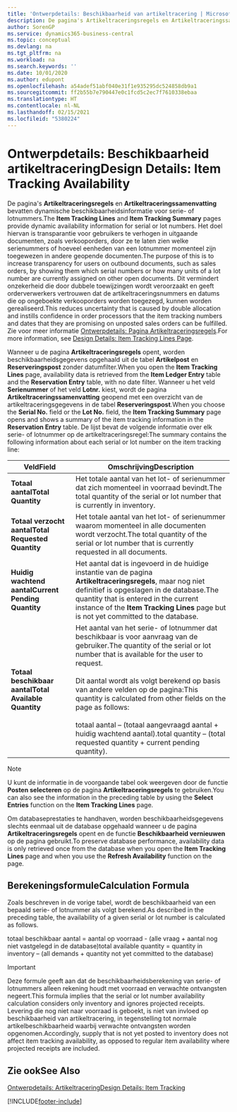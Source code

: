 ```yaml
---
title: 'Ontwerpdetails: Beschikbaarheid van artikeltracering | Microsoft Docs'
description: De pagina's Artikeltraceringsregels en Artikeltraceringssamenvatting bevatten dynamische beschikbaarheidsinformatie voor serie- of lotnummers. Het doel hiervan is transparantie voor gebruikers te verhogen in uitgaande documenten, zoals verkooporders, door ze te laten zien welke serienummers of hoeveel eenheden van een lotnummer momenteel zijn toegewezen in andere geopende documenten.
author: SorenGP
ms.service: dynamics365-business-central
ms.topic: conceptual
ms.devlang: na
ms.tgt_pltfrm: na
ms.workload: na
ms.search.keywords: ''
ms.date: 10/01/2020
ms.author: edupont
ms.openlocfilehash: a54adef51abf040e31f1e935295dc524858db9a1
ms.sourcegitcommit: ff2b55b7e790447e0c1fcd5c2ec7f7610338ebaa
ms.translationtype: HT
ms.contentlocale: nl-NL
ms.lasthandoff: 02/15/2021
ms.locfileid: "5380224"
---
```

# <a name="design-details-item-tracking-availability"></a><span data-ttu-id="0cb18-104">Ontwerpdetails: Beschikbaarheid artikeltracering</span><span class="sxs-lookup"><span data-stu-id="0cb18-104">Design Details: Item Tracking Availability</span></span>
<span data-ttu-id="0cb18-105">De pagina's **Artikeltraceringsregels** en **Artikeltraceringssamenvatting** bevatten dynamische beschikbaarheidsinformatie voor serie- of lotnummers.</span><span class="sxs-lookup"><span data-stu-id="0cb18-105">The **Item Tracking Lines** and **Item Tracking Summary** pages provide dynamic availability information for serial or lot numbers.</span></span> <span data-ttu-id="0cb18-106">Het doel hiervan is transparantie voor gebruikers te verhogen in uitgaande documenten, zoals verkooporders, door ze te laten zien welke serienummers of hoeveel eenheden van een lotnummer momenteel zijn toegewezen in andere geopende documenten.</span><span class="sxs-lookup"><span data-stu-id="0cb18-106">The purpose of this is to increase transparency for users on outbound documents, such as sales orders, by showing them which serial numbers or how many units of a lot number are currently assigned on other open documents.</span></span> <span data-ttu-id="0cb18-107">Dit vermindert onzekerheid die door dubbele toewijzingen wordt veroorzaakt en geeft orderverwerkers vertrouwen dat de artikeltraceringsnummers en datums die op ongeboekte verkooporders worden toegezegd, kunnen worden gerealiseerd.</span><span class="sxs-lookup"><span data-stu-id="0cb18-107">This reduces uncertainty that is caused by double allocation and instills confidence in order processors that the item tracking numbers and dates that they are promising on unposted sales orders can be fulfilled.</span></span> <span data-ttu-id="0cb18-108">Zie voor meer informatie [Ontwerpdetails: Pagina Artikeltraceringsregels](design-details-item-tracking-lines-window.md).</span><span class="sxs-lookup"><span data-stu-id="0cb18-108">For more information, see [Design Details: Item Tracking Lines Page](design-details-item-tracking-lines-window.md).</span></span>  

 <span data-ttu-id="0cb18-109">Wanneer u de pagina **Artikeltraceringsregels** opent, worden beschikbaarheidsgegevens opgehaald uit de tabel **Artikelpost** en **Reserveringspost** zonder datumfilter.</span><span class="sxs-lookup"><span data-stu-id="0cb18-109">When you open the **Item Tracking Lines** page, availability data is retrieved from the **Item Ledger Entry** table and the **Reservation Entry** table, with no date filter.</span></span> <span data-ttu-id="0cb18-110">Wanneer u het veld **Serienummer** of het veld **Lotnr.** kiest, wordt de pagina **Artikeltraceringssamenvatting** geopend met een overzicht van de artikeltraceringsgegevens in de tabel **Reserveringspost**.</span><span class="sxs-lookup"><span data-stu-id="0cb18-110">When you choose the **Serial No.** field or the **Lot No.** field, the **Item Tracking Summary** page opens and shows a summary of the item tracking information in the **Reservation Entry** table.</span></span> <span data-ttu-id="0cb18-111">De lijst bevat de volgende informatie over elk serie- of lotnummer op de artikeltraceringsregel:</span><span class="sxs-lookup"><span data-stu-id="0cb18-111">The summary contains the following information about each serial or lot number on the item tracking line:</span></span>  

|<span data-ttu-id="0cb18-112">Veld</span><span class="sxs-lookup"><span data-stu-id="0cb18-112">Field</span></span>|<span data-ttu-id="0cb18-113">Omschrijving</span><span class="sxs-lookup"><span data-stu-id="0cb18-113">Description</span></span>|  
|---------------------------------|---------------------------------------|  
|<span data-ttu-id="0cb18-114">**Totaal aantal**</span><span class="sxs-lookup"><span data-stu-id="0cb18-114">**Total Quantity**</span></span>|<span data-ttu-id="0cb18-115">Het totale aantal van het lot- of serienummer dat zich momenteel in voorraad bevindt.</span><span class="sxs-lookup"><span data-stu-id="0cb18-115">The total quantity of the serial or lot number that is currently in inventory.</span></span>|  
|<span data-ttu-id="0cb18-116">**Totaal verzocht aantal**</span><span class="sxs-lookup"><span data-stu-id="0cb18-116">**Total Requested Quantity**</span></span>|<span data-ttu-id="0cb18-117">Het totale aantal van het lot- of serienummer waarom momenteel in alle documenten wordt verzocht.</span><span class="sxs-lookup"><span data-stu-id="0cb18-117">The total quantity of the serial or lot number that is currently requested in all documents.</span></span>|  
|<span data-ttu-id="0cb18-118">**Huidig wachtend aantal**</span><span class="sxs-lookup"><span data-stu-id="0cb18-118">**Current Pending Quantity**</span></span>|<span data-ttu-id="0cb18-119">Het aantal dat is ingevoerd in de huidige instantie van de pagina **Artikeltraceringsregels**, maar nog niet definitief is opgeslagen in de database.</span><span class="sxs-lookup"><span data-stu-id="0cb18-119">The quantity that is entered in the current instance of the **Item Tracking Lines** page but is not yet committed to the database.</span></span>|  
|<span data-ttu-id="0cb18-120">**Totaal beschikbaar aantal**</span><span class="sxs-lookup"><span data-stu-id="0cb18-120">**Total Available Quantity**</span></span>|<span data-ttu-id="0cb18-121">Het aantal van het serie- of lotnummer dat beschikbaar is voor aanvraag van de gebruiker.</span><span class="sxs-lookup"><span data-stu-id="0cb18-121">The quantity of the serial or lot number that is available for the user to request.</span></span><br /><br /> <span data-ttu-id="0cb18-122">Dit aantal wordt als volgt berekend op basis van andere velden op de pagina:</span><span class="sxs-lookup"><span data-stu-id="0cb18-122">This quantity is calculated from other fields on the page as follows:</span></span><br /><br /> <span data-ttu-id="0cb18-123">totaal aantal – (totaal aangevraagd aantal + huidig wachtend aantal).</span><span class="sxs-lookup"><span data-stu-id="0cb18-123">total quantity – (total requested quantity + current pending quantity).</span></span>|  

> [!NOTE]  
>  <span data-ttu-id="0cb18-124">U kunt de informatie in de voorgaande tabel ook weergeven door de functie **Posten selecteren** op de pagina **Artikeltraceringsregels** te gebruiken.</span><span class="sxs-lookup"><span data-stu-id="0cb18-124">You can also see the information in the preceding table by using the **Select Entries** function on the **Item Tracking Lines** page.</span></span>  

 <span data-ttu-id="0cb18-125">Om databaseprestaties te handhaven, worden beschikbaarheidsgegevens slechts eenmaal uit de database opgehaald wanneer u de pagina **Artikeltraceringsregels** opent en de functie **Beschikbaarheid vernieuwen** op de pagina gebruikt.</span><span class="sxs-lookup"><span data-stu-id="0cb18-125">To preserve database performance, availability data is only retrieved once from the database when you open the **Item Tracking Lines** page and when you use the **Refresh Availability** function on the page.</span></span>  

## <a name="calculation-formula"></a><span data-ttu-id="0cb18-126">Berekeningsformule</span><span class="sxs-lookup"><span data-stu-id="0cb18-126">Calculation Formula</span></span>  
 <span data-ttu-id="0cb18-127">Zoals beschreven in de vorige tabel, wordt de beschikbaarheid van een bepaald serie- of lotnummer als volgt berekend.</span><span class="sxs-lookup"><span data-stu-id="0cb18-127">As described in the preceding table, the availability of a given serial or lot number is calculated as follows.</span></span>  

 <span data-ttu-id="0cb18-128">totaal beschikbaar aantal = aantal op voorraad - (alle vraag + aantal nog niet vastgelegd in de database)</span><span class="sxs-lookup"><span data-stu-id="0cb18-128">total available quantity = quantity in inventory – (all demands + quantity not yet committed to the database)</span></span>  

> [!IMPORTANT]  
>  <span data-ttu-id="0cb18-129">Deze formule geeft aan dat de beschikbaarheidsberekening van serie- of lotnummers alleen rekening houdt met voorraad en verwachte ontvangsten negeert.</span><span class="sxs-lookup"><span data-stu-id="0cb18-129">This formula implies that the serial or lot number availability calculation considers only inventory and ignores projected receipts.</span></span> <span data-ttu-id="0cb18-130">Levering die nog niet naar voorraad is geboekt, is niet van invloed op beschikbaarheid van artikeltracering, in tegenstelling tot normale artikelbeschikbaarheid waarbij verwachte ontvangsten worden opgenomen.</span><span class="sxs-lookup"><span data-stu-id="0cb18-130">Accordingly, supply that is not yet posted to inventory does not affect item tracking availability, as opposed to regular item availability where projected receipts are included.</span></span>  

## <a name="see-also"></a><span data-ttu-id="0cb18-131">Zie ook</span><span class="sxs-lookup"><span data-stu-id="0cb18-131">See Also</span></span>  
 [<span data-ttu-id="0cb18-132">Ontwerpdetails: Artikeltracering</span><span class="sxs-lookup"><span data-stu-id="0cb18-132">Design Details: Item Tracking</span></span>](design-details-item-tracking.md)


[!INCLUDE[footer-include](includes/footer-banner.md)]